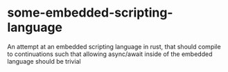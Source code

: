 # some-embedded-scripting-language
An attempt at an embedded scripting language in rust, that should compile to continuations such that allowing async/await inside of the embedded language should be trivial
